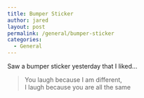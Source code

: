 ```yaml
---
title: Bumper Sticker
author: jared
layout: post
permalink: /general/bumper-sticker
categories:
  - General
---
```

Saw a bumper sticker yesterday that I liked&#8230;

> You laugh because I am different,  
> I laugh because you are all the same
